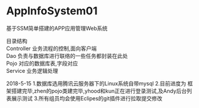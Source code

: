 # AppInfoSystem01
基于SSM简单搭建的APP应用管理Web系统

目录结构<br/>
  Controller 业务流程的控制,面向客户端<br/>
  Dao 负责与数据库进行联络的一些任务都封装在此处<br/>
  Pojo 对应的数据库表,字段对应<br/>
  Service 业务逻辑处理<br/>

  
  
 2018-5-15
  	1.数据库选用腾讯云服务器下的Linux系统自带mysql
  	2.目前进度为 框架搭建完毕,zhen的pojo类建完毕,yhood和kun正在进行登录测试,及Andy后台列表展示测试
  	3.所有组员均会使用Eclipes的git插件进行拉取提交修改